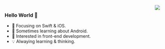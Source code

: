 <img align="right" src="https://github-readme-stats.vercel.app/api?username=ikarishinjigao&show_icons=true&icon_color=2f80ed&text_color=718096&bg_color=ffffff&hide_title=true" />

### Hello World 👋

- 🍎  Focusing on Swift & iOS.
- 🤖  Sometimes learning about Android.
- 🤔  Interested in front-end development.
- 💡  Alwaying learning & thinking.
